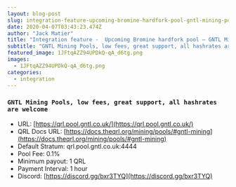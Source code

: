 ```yaml
---
layout: blog-post
slug: integration-feature-upcoming-bromine-hardfork-pool-gntl-mining-pools
date: 2020-04-07T03:43:23.474Z
author: "Jack Matier"
title: "Integration feature -  Upcoming Bromine hardfork pool — GNTL Mining Pools"
subtitle: "GNTL Mining Pools, low fees, great support, all hashrates are welcome"
featured_image: 1JFtqAZZ94UPDkQ-qA_d6tg.png
images:
  - 1JFtqAZZ94UPDkQ-qA_d6tg.png
categories:
  - integration
---
```


### `GNTL Mining Pools, low fees, great support, all hashrates are welcome`

* URL: [https://qrl.pool.gntl.co.uk/](https://qrl.pool.gntl.co.uk/)
* QRL Docs URL: [https://docs.theqrl.org/mining/pools/#gntl-mining](https://docs.theqrl.org/mining/pools/#gntl-mining)
* Default Stratum: qrl.pool.gntl.co.uk:4444
* Pool Fee: 0.1%
* Minimum payout: 1 QRL
* Payment Interval: 1 hour
* Discord: [https://discord.gg/bxr3TYQ](https://discord.gg/bxr3TYQ)
